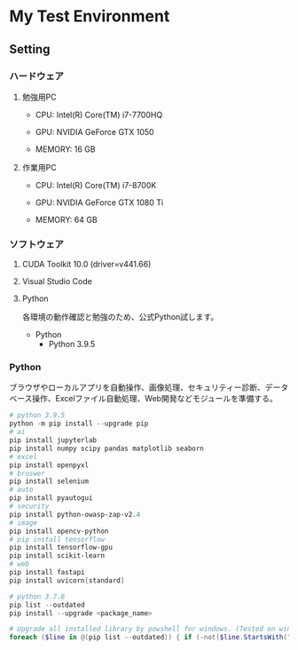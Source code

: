# My Test Environment #

## Setting ##

### ハードウェア ###

1. 勉強用PC

    * CPU: Intel(R) Core(TM) i7-7700HQ

    * GPU: NVIDIA GeForce GTX 1050

    * MEMORY: 16 GB

2. 作業用PC

    * CPU: Intel(R) Core(TM) i7-8700K

    * GPU: NVIDIA GeForce GTX 1080 Ti

    * MEMORY: 64 GB

### ソフトウェア ###

1. CUDA Toolkit 10.0 (driver=v441.66)

2. Visual Studio Code

3. Python

    各環境の動作確認と勉強のため、公式Python試します。

    * Python
      * Python 3.9.5

### Python ###

ブラウザやローカルアプリを自動操作、画像処理、セキュリティー診断、データベース操作、Excelファイル自動処理、Web開発などモジュールを準備する。

~~~powershell
# python 3.9.5
python -m pip install --upgrade pip
# ai 
pip install jupyterlab
pip install numpy scipy pandas matplotlib seaborn
# excel
pip install openpyxl
# broswer
pip install selenium
# auto
pip install pyautogui
# security
pip install python-owasp-zap-v2.4
# image
pip install opencv-python
# pip install tensorflow
pip install tensorflow-gpu
pip install scikit-learn
# web
pip install fastapi
pip install uvicorn[standard]
~~~

~~~powershell
# python 3.7.6
pip list --outdated
pip install --upgrade <package_name>
~~~

~~~powershell
# Upgrade all installed library by powshell for windows. (Tested on windows 10)
foreach ($line in @(pip list --outdated)) { if (-not($line.StartsWith("Package") -or $line.StartsWith("----"))) { pip install --upgrade $line.Split(" ")[0] } }
~~~
